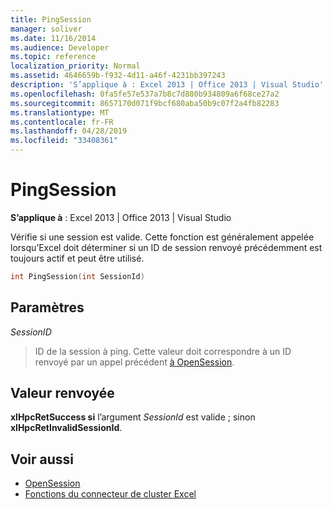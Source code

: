 ```yaml
---
title: PingSession
manager: soliver
ms.date: 11/16/2014
ms.audience: Developer
ms.topic: reference
localization_priority: Normal
ms.assetid: 4646659b-f932-4d11-a46f-4231bb397243
description: 'S’applique à : Excel 2013 | Office 2013 | Visual Studio'
ms.openlocfilehash: 0fa5fe57e537a7b8c7d880b934809a6f68ce27a2
ms.sourcegitcommit: 8657170d071f9bcf680aba50b9c07f2a4fb82283
ms.translationtype: MT
ms.contentlocale: fr-FR
ms.lasthandoff: 04/28/2019
ms.locfileid: "33408361"
---
```

# <a name="pingsession"></a>PingSession

**S’applique à** : Excel 2013 | Office 2013 | Visual Studio 
  
Vérifie si une session est valide. Cette fonction est généralement appelée lorsqu’Excel doit déterminer si un ID de session renvoyé précédemment est toujours actif et peut être utilisé.
  
```cpp
int PingSession(int SessionId)
```

## <a name="parameters"></a>Paramètres

_SessionID_
  
> ID de la session à ping. Cette valeur doit correspondre à un ID renvoyé par un appel précédent [à OpenSession](opensession.md).
    
## <a name="return-value"></a>Valeur renvoyée

**xlHpcRetSuccess si** l’argument  _SessionId_ est valide ; sinon **xlHpcRetInvalidSessionId**.
  
## <a name="see-also"></a>Voir aussi

- [OpenSession](opensession.md)
- [Fonctions du connecteur de cluster Excel](excel-cluster-connector-functions.md)

